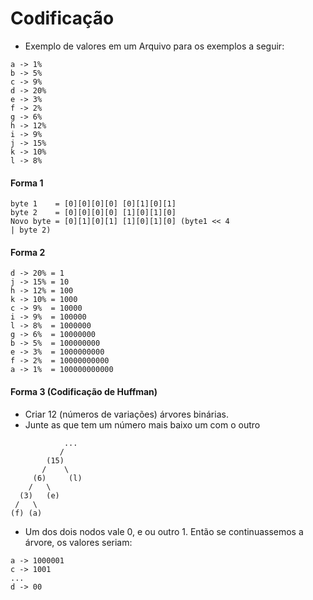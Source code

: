 # Codificação

-   Exemplo de valores em um Arquivo para os exemplos a seguir:

```
a -> 1%
b -> 5%
c -> 9%
d -> 20%
e -> 3%
f -> 2%
g -> 6%
h -> 12%
i -> 9%
j -> 15%
k -> 10%
l -> 8%
```

#### Forma 1

```
byte 1    = [0][0][0][0] [0][1][0][1]
byte 2    = [0][0][0][0] [1][0][1][0]
Novo byte = [0][1][0][1] [1][0][1][0] (byte1 << 4
| byte 2)
```

#### Forma 2

```
d -> 20% = 1
j -> 15% = 10
h -> 12% = 100
k -> 10% = 1000
c -> 9%  = 10000
i -> 9%  = 100000
l -> 8%  = 1000000
g -> 6%  = 10000000
b -> 5%  = 100000000
e -> 3%  = 1000000000
f -> 2%  = 10000000000
a -> 1%  = 100000000000
```

#### Forma 3 (Codificação de Huffman)

-   Criar 12 (números de variações) árvores binárias.
-   Junte as que tem um número mais baixo um com o outro

```
            ...
           /
        (15)
       /    \
     (6)     (l)
    /   \
  (3)   (e)
 /   \
(f) (a)
```

-   Um dos dois nodos vale 0, e ou outro 1. Então se continuassemos a árvore, os valores seriam:

```
a -> 1000001
c -> 1001
...
d -> 00
```
